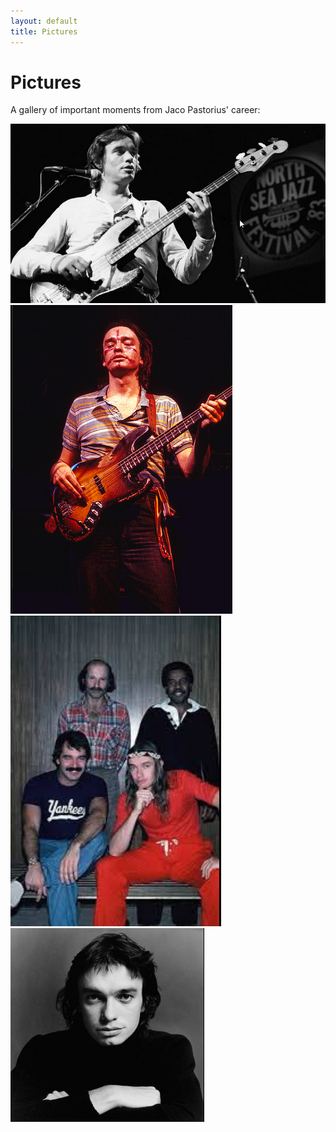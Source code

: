 ```yaml
---
layout: default
title: Pictures
---
```


# Pictures

A gallery of important moments from Jaco Pastorius' career:

<div class="gallery">
  <img src="/assets/img/jaco1.png" alt="Jaco playing live" />
  <img src="/assets/img/jaco2.png" alt="Jaco in the studio" />
  <img src="/assets/img/jaco3.png" alt="Jaco with Weather Report" />
  <img src="/assets/img/jaco4.png" alt="Jaco performing solo" />
</div>
